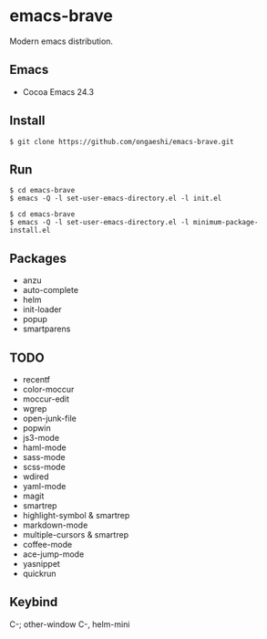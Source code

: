 # emacs-brave

Modern emacs distribution.

## Emacs
- Cocoa Emacs 24.3

## Install
```
$ git clone https://github.com/ongaeshi/emacs-brave.git
```

## Run
```
$ cd emacs-brave
$ emacs -Q -l set-user-emacs-directory.el -l init.el
```

```
$ cd emacs-brave
$ emacs -Q -l set-user-emacs-directory.el -l minimum-package-install.el
```

## Packages
- anzu
- auto-complete
- helm
- init-loader
- popup
- smartparens

## TODO
- recentf
- color-moccur
- moccur-edit
- wgrep
- open-junk-file
- popwin
- js3-mode
- haml-mode
- sass-mode
- scss-mode
- wdired
- yaml-mode
- magit
- smartrep
- highlight-symbol & smartrep
- markdown-mode
- multiple-cursors & smartrep
- coffee-mode
- ace-jump-mode
- yasnippet
- quickrun

## Keybind
C-; other-window
C-, helm-mini
